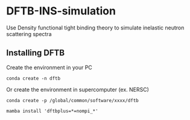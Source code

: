 # DFTB-INS-simulation

Use Density functional tight binding theory to simulate inelastic neutron scattering spectra

## Installing DFTB 
Create the environment in your PC
```
conda create -n dftb
```
Or create the environment in supercomputer (ex. NERSC)
```
conda create -p /global/common/software/xxxx/dftb
```

```
mamba install 'dftbplus=*=nompi_*'
```
